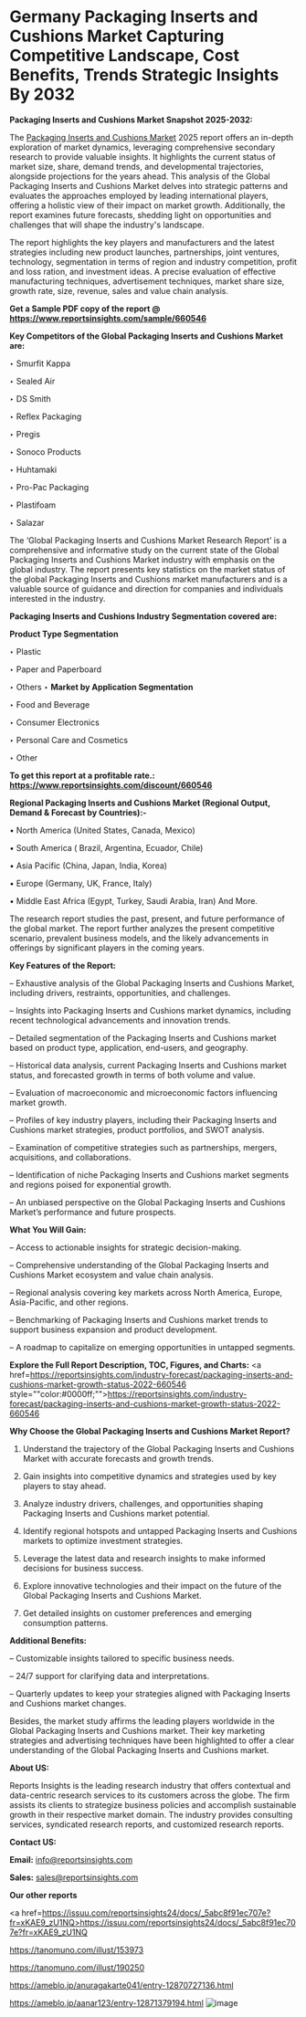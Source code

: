 # Germany Packaging Inserts and Cushions Market Capturing Competitive Landscape, Cost Benefits, Trends Strategic Insights By 2032

<strong>Packaging Inserts and Cushions Market Snapshot 2025-2032:</strong>

The <a href=https://www.reportsinsights.com/sample/660546>Packaging Inserts and Cushions Market</a> 2025 report offers an in-depth exploration of market dynamics, leveraging comprehensive secondary research to provide valuable insights. It highlights the current status of market size, share, demand trends, and developmental trajectories, alongside projections for the years ahead. This analysis of the Global Packaging Inserts and Cushions Market delves into strategic patterns and evaluates the approaches employed by leading international players, offering a holistic view of their impact on market growth. Additionally, the report examines future forecasts, shedding light on opportunities and challenges that will shape the industry's landscape.

The report highlights the key players and manufacturers and the latest strategies including new product launches, partnerships, joint ventures, technology, segmentation in terms of region and industry competition, profit and loss ration, and investment ideas. A precise evaluation of effective manufacturing techniques, advertisement techniques, market share size, growth rate, size, revenue, sales and value chain analysis.

<strong>Get a Sample PDF copy of the report @ <a href=https://www.reportsinsights.com/sample/660546 style=color:#0000ff;>https://www.reportsinsights.com/sample/660546</a></strong>

<strong>Key Competitors of the Global Packaging Inserts and Cushions Market are:</strong>

‣ Smurfit Kappa

‣ Sealed Air

‣ DS Smith

‣ Reflex Packaging

‣ Pregis

‣ Sonoco Products

‣ Huhtamaki

‣ Pro-Pac Packaging

‣ Plastifoam

‣ Salazar

The ‘Global Packaging Inserts and Cushions Market Research Report’ is a comprehensive and informative study on the current state of the Global Packaging Inserts and Cushions Market industry with emphasis on the global industry. The report presents key statistics on the market status of the global Packaging Inserts and Cushions market manufacturers and is a valuable source of guidance and direction for companies and individuals interested in the industry.

<strong>Packaging Inserts and Cushions Industry Segmentation covered are:</strong>

<strong>Product Type Segmentation</strong>

‣ Plastic

‣ Paper and Paperboard

‣ Others
‣ 
<strong>Market by Application Segmentation</strong>

‣ Food and Beverage

‣ Consumer Electronics

‣ Personal Care and Cosmetics

‣ Other

<strong>To get this report at a profitable rate.: <a href=https://www.reportsinsights.com/discount/660546 style=color:#0000ff;>https://www.reportsinsights.com/discount/660546</a></strong>

<strong>Regional Packaging Inserts and Cushions Market (Regional Output, Demand &amp; Forecast by Countries):-</strong>

• North America (United States, Canada, Mexico)

• South America ( Brazil, Argentina, Ecuador, Chile)

• Asia Pacific (China, Japan, India, Korea)

• Europe (Germany, UK, France, Italy)

• Middle East Africa (Egypt, Turkey, Saudi Arabia, Iran) And More.

The research report studies the past, present, and future performance of the global market. The report further analyzes the present competitive scenario, prevalent business models, and the likely advancements in offerings by significant players in the coming years.

<strong>Key Features of the Report:</strong>

– Exhaustive analysis of the Global Packaging Inserts and Cushions Market, including drivers, restraints, opportunities, and challenges.

– Insights into Packaging Inserts and Cushions market dynamics, including recent technological advancements and innovation trends.

– Detailed segmentation of the Packaging Inserts and Cushions market based on product type, application, end-users, and geography.

– Historical data analysis, current Packaging Inserts and Cushions market status, and forecasted growth in terms of both volume and value.

– Evaluation of macroeconomic and microeconomic factors influencing market growth.

– Profiles of key industry players, including their Packaging Inserts and Cushions market strategies, product portfolios, and SWOT analysis.

– Examination of competitive strategies such as partnerships, mergers, acquisitions, and collaborations.

– Identification of niche Packaging Inserts and Cushions market segments and regions poised for exponential growth.

– An unbiased perspective on the Global Packaging Inserts and Cushions Market’s performance and future prospects.

<strong>What You Will Gain:</strong>

– Access to actionable insights for strategic decision-making.

– Comprehensive understanding of the Global Packaging Inserts and Cushions Market ecosystem and value chain analysis.

– Regional analysis covering key markets across North America, Europe, Asia-Pacific, and other regions.

– Benchmarking of Packaging Inserts and Cushions market trends to support business expansion and product development.

– A roadmap to capitalize on emerging opportunities in untapped segments.

<strong>Explore the Full Report Description, TOC, Figures, and Charts:</strong>
<a href=https://reportsinsights.com/industry-forecast/packaging-inserts-and-cushions-market-growth-status-2022-660546 style=""color:#0000ff;"">https://reportsinsights.com/industry-forecast/packaging-inserts-and-cushions-market-growth-status-2022-660546</a>

<strong>Why Choose the Global Packaging Inserts and Cushions Market Report?</strong>

1. Understand the trajectory of the Global Packaging Inserts and Cushions Market with accurate forecasts and growth trends.

2. Gain insights into competitive dynamics and strategies used by key players to stay ahead.

3. Analyze industry drivers, challenges, and opportunities shaping Packaging Inserts and Cushions market potential.

4. Identify regional hotspots and untapped Packaging Inserts and Cushions markets to optimize investment strategies.

5. Leverage the latest data and research insights to make informed decisions for business success.

6. Explore innovative technologies and their impact on the future of the Global Packaging Inserts and Cushions Market.

7. Get detailed insights on customer preferences and emerging consumption patterns.

<strong>Additional Benefits:</strong>

– Customizable insights tailored to specific business needs.

– 24/7 support for clarifying data and interpretations.

– Quarterly updates to keep your strategies aligned with Packaging Inserts and Cushions market changes.

Besides, the market study affirms the leading players worldwide in the Global Packaging Inserts and Cushions market. Their key marketing strategies and advertising techniques have been highlighted to offer a clear understanding of the Global Packaging Inserts and Cushions market.

<strong><strong>About US</strong>:</strong>

Reports Insights is the leading research industry that offers contextual and data-centric research services to its customers across the globe. The firm assists its clients to strategize business policies and accomplish sustainable growth in their respective market domain. The industry provides consulting services, syndicated research reports, and customized research reports.

<strong>Contact US:</strong>

<p class=><b>Email:</b> <a href=mailto:info@reportsinsights.com>info@reportsinsights.com</a></p>
<p class=><b>Sales:</b> <a href=mailto:sales@reportsinsights.com>sales@reportsinsights.com</a></p>

<strong>Our other reports</strong>

<a href=https://issuu.com/reportsinsights24/docs/_5abc8f91ec707e?fr=xKAE9_zU1NQ>https://issuu.com/reportsinsights24/docs/_5abc8f91ec707e?fr=xKAE9_zU1NQ</a>

<a href=https://tanomuno.com/illust/153973>https://tanomuno.com/illust/153973</a>

<a href=https://tanomuno.com/illust/190250>https://tanomuno.com/illust/190250</a>

<a href=https://ameblo.jp/anuragakarte041/entry-12870727136.html>https://ameblo.jp/anuragakarte041/entry-12870727136.html</a>

<a href=https://ameblo.jp/aanar123/entry-12871379194.html>https://ameblo.jp/aanar123/entry-12871379194.html</a>
![image](https://github.com/user-attachments/assets/a545ac89-9c07-4768-80fe-e872f3bd3862)
